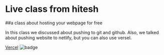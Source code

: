 # Live class from hitesh

##a class about hosting your webpage for free

In this class we discussed about pushing to git and github. Also, we talked about pushing website to netlify, but you can also use versel.

[Vercel](https://vercel.com)
![badge](https://img.shields.io/badge/Live%20Class-sunday-yellowgreen)
